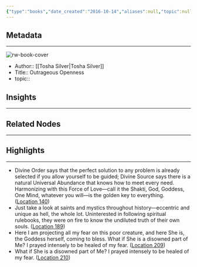 ```yaml
---
{"type":"books","date_created":"2016-10-14","aliases":null,"topic":null,"url":null,"layout":null,"banner":null,"dg-publish":true,"tags":null,"permalink":"/300-biblio/100-books/outrageous-openness/","dgPassFrontmatter":true,"created":"2023-10-20T12:44:15.000-05:00","updated":"2023-10-20T12:44:15.000-05:00"}
---
```


## Metadata
---
![rw-book-cover](https://images-na.ssl-images-amazon.com/images/I/51CB3iMiANL._SL200_.jpg)
- Author:: [[Tosha Silver\|Tosha Silver]]
- Title:: Outrageous Openness
- topic::  



## Insights
---
## Related Nodes
---

## Highlights 
---
- Divine Order says that the perfect solution to any problem is already selected if you allow yourself to be guided; Divine Source says there is a natural Universal Abundance that knows how to meet every need. Harmonizing with this Force of Love—call it the Shakti, God, Goddess, One Mind, whatever you will—is the golden key to everything. ([Location 140](https://readwise.io/to_kindle?action=open&asin=B00J0YT4W2&location=140))
- Just take a look at saints and mystics throughout history—eccentric and unique as hell, the whole lot. Uninterested in following spiritual rulebooks, they were on fire to know the undiluted truth of their own souls. ([Location 189](https://readwise.io/to_kindle?action=open&asin=B00J0YT4W2&location=189))
- Here I am projecting all my fear on this poor creature, and here She is, the Goddess herself, coming to bless. What if She is a disowned part of Me? I prayed intensely to be healed of my fear. ([Location 209](https://readwise.io/to_kindle?action=open&asin=B00J0YT4W2&location=209))
- What if She is a disowned part of Me? I prayed intensely to be healed of my fear. ([Location 210](https://readwise.io/to_kindle?action=open&asin=B00J0YT4W2&location=210))
